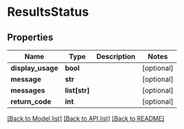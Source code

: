 # ResultsStatus

## Properties
Name | Type | Description | Notes
------------ | ------------- | ------------- | -------------
**display_usage** | **bool** |  | [optional] 
**message** | **str** |  | [optional] 
**messages** | **list[str]** |  | [optional] 
**return_code** | **int** |  | [optional] 

[[Back to Model list]](../README.md#documentation-for-models) [[Back to API list]](../README.md#documentation-for-api-endpoints) [[Back to README]](../README.md)


